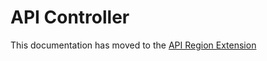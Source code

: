 # API Controller

This documentation has moved to the [API Region Extension](https://github.com/apache/sling-org-apache-sling-feature-extension-apiregions/blob/master/docs/api-regions.md)
